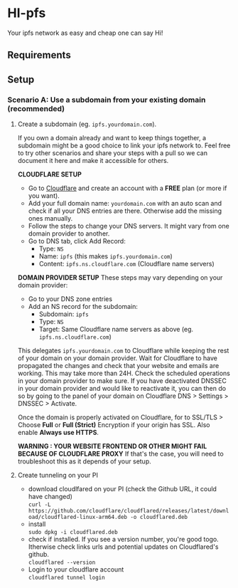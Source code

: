 # HI-pfs
Your ipfs network as easy and cheap one can say Hi!

## Requirements


## Setup
### Scenario A: Use a subdomain from your existing domain (recommended)
1. Create a subdomain (eg. `ipfs.yourdomain.com`).
   
    If you own a domain already and want to keep things together, a subdomain might be a good choice to link your ipfs network to. Feel free to try other scenarios and share your steps with a pull so we can document it here and make it accessible for others.

   **CLOUDFLARE SETUP**
    - Go to [Cloudflare](https://www.cloudflare.com/) and create an account with a **FREE** plan (or more if you want).
    - Add your full domain name: `yourdomain.com` with an auto scan and check if all your DNS entries are there. Otherwise add the missing ones manually.
    - Follow the steps to change your DNS servers. It might vary from one domain provider to another.
    - Go to DNS tab, click Add Record:
      - Type: `NS`
      - Name: `ipfs` (this makes `ipfs.yourdomain.com`)
      - Content: `ipfs.ns.cloudflare.com` (Cloudflare name servers)
   
   **DOMAIN PROVIDER SETUP**
   These steps may vary depending on your domain provider:
   - Go to your DNS zone entries
   - Add an NS record for the subdomain:
      - Subdomain: `ipfs`
      - Type: `NS`
      - Target: Same Cloudflare name servers as above (eg. `ipfs.ns.cloudflare.com`)

   This delegates `ipfs.yourdomain.com` to Cloudflare while keeping the rest of your domain on your domain provider.
   Wait for Cloudflare to have propagated the changes and check that your website and emails are working. This may take more than 24H. Check the scheduled operations in your    domain provider to make sure. If you have deactivated DNSSEC in your domain provider and would like to reactivate it, you can then do so by going to the panel of your domain on Cloudflare DNS > Settings > DNSSEC > Activate.

   Once the domain is properly activated on Cloudflare, for to SSL/TLS > Choose **Full** or **Full (Strict)** Encryption if your origin has SSL. Also enable **Always use HTTPS**.

   **WARNING : YOUR WEBSITE FRONTEND OR OTHER MIGHT FAIL BECAUSE OF CLOUDFLARE PROXY**
   If that's the case, you will need to troubleshoot this as it depends of your setup.

2. Create tunneling on your PI

   - download cloudlfared on your PI (check the Github URL, it could have changed)\
      `curl -L https://github.com/cloudflare/cloudflared/releases/latest/download/cloudflared-linux-arm64.deb -o cloudflared.deb`
   - install\
      `sudo dpkg -i cloudflared.deb`
   - check if installed. If you see a version number, you're good togo. Itherwise check links urls and potential updates on Cloudflared's github.\
      `cloudflared --version`
   - Login to your cloudflare account\
       `cloudflared tunnel login`


